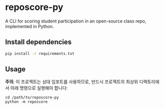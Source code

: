 # reposcore-py
A CLI for scoring student participation in an open-source class repo, implemented in Python.

## Install dependencies

```bash
pip install -r requirements.txt
```

## Usage
**주의**: 이 프로젝트는 상대 임포트를 사용하므로, 반드시 프로젝트의 최상위 디렉토리에서 아래 명령으로 실행해야 합니다:

```
cd /path/to/reposcore-py
python -m reposcore
```